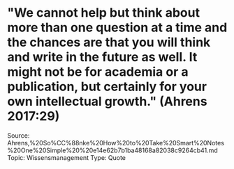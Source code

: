 # "We cannot help but think about more than one question at a time and the chances are that you will think and write in the future as well. It might not be for academia or a publication, but certainly for your own intellectual growth." (Ahrens 2017:29)

Source: Ahrens,%20So%CC%88nke%20How%20to%20Take%20Smart%20Notes%20One%20Simple%20%20e14e62b7b1ba48168a82038c9264cb41.md
Topic: Wissensmanagement
Type: Quote
